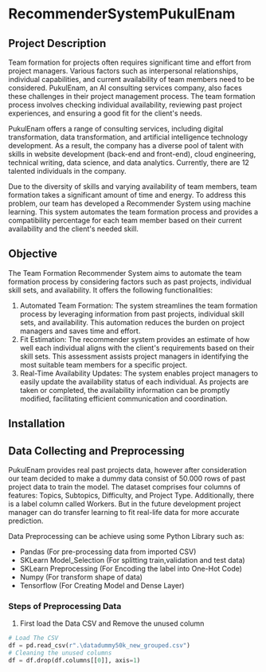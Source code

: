 # RecommenderSystemPukulEnam

## Project Description

Team formation for projects often requires significant time and effort from project managers. Various factors such as interpersonal relationships, individual capabilities, and current availability of team members need to be considered. PukulEnam, an AI consulting services company, also faces these challenges in their project management process. The team formation process involves checking individual availability, reviewing past project experiences, and ensuring a good fit for the client's needs.

PukulEnam offers a range of consulting services, including digital transformation, data transformation, and artificial intelligence technology development. As a result, the company has a diverse pool of talent with skills in website development (back-end and front-end), cloud engineering, technical writing, data science, and data analytics. Currently, there are 12 talented individuals in the company.

Due to the diversity of skills and varying availability of team members, team formation takes a significant amount of time and energy. To address this problem, our team has developed a Recommender System using machine learning. This system automates the team formation process and provides a compatibility percentage for each team member based on their current availability and the client's needed skill.


## Objective

The Team Formation Recommender System aims to automate the team formation process by considering factors such as past projects, individual skill sets, and availability. It offers the following functionalities:

1. Automated Team Formation: The system streamlines the team formation process by leveraging information from past projects, individual skill sets, and availability. This automation reduces the burden on project managers and saves time and effort.
2. Fit Estimation: The recommender system provides an estimate of how well each individual aligns with the client's requirements based on their skill sets. This assessment assists project managers in identifying the most suitable team members for a specific project.
3. Real-Time Availability Updates: The system enables project managers to easily update the availability status of each individual. As projects are taken or completed, the availability information can be promptly modified, facilitating efficient communication and coordination.

## Installation

## Data Collecting and Preprocessing
PukulEnam provides real past projects data, however after consideration our team decided to make a dummy data consist of 50.000 rows of past project data to train the model. The dataset comprises four columns of features: Topics, Subtopics, Difficulty, and Project Type. Additionally, there is a label column called Workers. But in the future development project manager can do transfer learning to fit real-life data for more accurate prediction.

Data Preprocessing can be achieve using some Python Library such as:
- Pandas (For pre-processing data from imported CSV)
- SKLearn Model_Selection (For splitting train,validation and test data)
- SKLearn Preprocessing (For Encoding the label into One-Hot Code)
- Numpy (For transform shape of data)
- Tensorflow (For Creating Model and Dense Layer)

### Steps of Preprocessing Data

1. First load the Data CSV and Remove the unused column 
```python
# Load The CSV
df = pd.read_csv(r".\datadummy50k_new_grouped.csv")
# Cleaning the unused columns
df = df.drop(df.columns[[0]], axis=1) 






